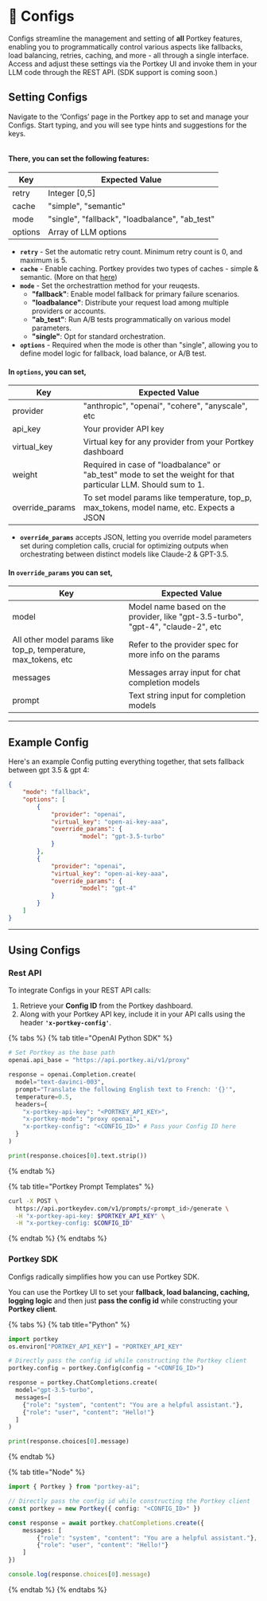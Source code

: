 # 📝 Configs

Configs streamline the management and setting of **all** Portkey features, enabling you to programmatically control various aspects like fallbacks, load balancing, retries, caching, and more - all through a single interface. Access and adjust these settings via the Portkey UI and invoke them in your LLM code through the REST API. (SDK support is coming soon.)

## **Setting Configs**

Navigate to the ‘Configs’ page in the Portkey app to set and manage your Configs. Start typing, and you will see type hints and suggestions for the keys.

<figure><img src="../../.gitbook/assets/config_1 (1).gif" alt=""><figcaption></figcaption></figure>

#### There, you can set the following features:

| Key     | Expected Value                                  |
| ------- | ----------------------------------------------- |
| retry   | Integer \[0,5]                                  |
| cache   | "simple", "semantic"                            |
| mode    | "single", "fallback", "loadbalance", "ab\_test" |
| options | Array of LLM options                            |

* **`retry`** - Set the automatic retry count. Minimum retry count is 0, and maximum is 5.
* **`cache`** - Enable caching. Portkey provides two types of caches - simple & semantic. (More on that [here](request-caching.md))
* **`mode`** - Set the orchestrattion method for your reuqests.&#x20;
  * **"fallback"**: Enable model fallback for primary failure scenarios.
  * **"loadbalance"**: Distribute your request load among multiple providers or accounts.
  * **"ab\_test"**: Run A/B tests programmatically on various model parameters.
  * **"single"**: Opt for standard orchestration.
* **`options`** - Required when the mode is other than "single", allowing you to define model logic for fallback, load balance, or A/B test.

#### In **`options`**, you can set,

| Key              | Expected Value                                                                                                   |
| ---------------- | ---------------------------------------------------------------------------------------------------------------- |
| provider         | "anthropic", "openai", "cohere", "anyscale", etc                                                                 |
| api\_key         | Your provider API key                                                                                            |
| virtual\_key     | Virtual key for any provider from your Portkey dashboard                                                         |
| weight           | Required in case of "loadbalance" or "ab\_test" mode to set the weight for that particular LLM. Should sum to 1. |
| override\_params | To set model params like temperature, top\_p, max\_tokens, model name, etc. Expects a JSON                       |

* **`override_params`** accepts JSON, letting you override model parameters set during completion calls, crucial for optimizing outputs when orchestrating between distinct models like Claude-2 & GPT-3.5.

#### In **`override_params`** you can set,

| Key                                                               | Expected Value                                                                   |
| ----------------------------------------------------------------- | -------------------------------------------------------------------------------- |
| model                                                             | Model name based on the provider, like "gpt-3.5-turbo", "gpt-4", "claude-2", etc |
| All other model params like top\_p, temperature, max\_tokens, etc | Refer to the provider spec for more info on the params                           |
| messages                                                          | Messages array input for chat completion models                                  |
| prompt                                                            | Text string input for completion models                                          |

***

## Example Config

Here's an example Config putting everything together, that sets fallback between gpt 3.5 & gpt 4:

```json
{
	"mode": "fallback",
	"options": [
		{
			"provider": "openai",
			"virtual_key": "open-ai-key-aaa",
			"override_params": {
					"model": "gpt-3.5-turbo"
			}
		},
		{
			"provider": "openai",
			"virtual_key": "open-ai-key-aaa",
			"override_params": {
					"model": "gpt-4"
			}
		}
	]
}
```

***

## **Using Configs**

### Rest API

To integrate Configs in your REST API calls:

1. Retrieve your **Config ID** from the Portkey dashboard.
2. Along with your Portkey API key, include it in your API calls using the header **`'x-portkey-config'`**.

{% tabs %}
{% tab title="OpenAI Python SDK" %}
```python
# Set Portkey as the base path
openai.api_base = "https://api.portkey.ai/v1/proxy"

response = openai.Completion.create(
  model="text-davinci-003",
  prompt="Translate the following English text to French: '{}'",
  temperature=0.5,
  headers={
    "x-portkey-api-key": "<PORTKEY_API_KEY>",
    "x-portkey-mode": "proxy openai",
    "x-portkey-config": "<CONFIG_ID>" # Pass your Config ID here
  }
)

print(response.choices[0].text.strip())
```
{% endtab %}

{% tab title="Portkey Prompt Templates" %}
```sh
curl -X POST \
  https://api.portkeydev.com/v1/prompts/<prompt_id>/generate \
  -H "x-portkey-api-key: $PORTKEY_API_KEY" \
  -H "x-portkey-config: $CONFIG_ID"
```
{% endtab %}
{% endtabs %}

### Portkey SDK

Configs radically simplifies how you can use Portkey SDK.&#x20;

You can use the Portkey UI to set your **fallback, load balancing, caching, logging logic** and then just **pass the config id** while constructing your **Portkey client**.

{% tabs %}
{% tab title="Python" %}
```python
import portkey
os.environ["PORTKEY_API_KEY"] = "PORTKEY_API_KEY"

# Directly pass the config id while constructing the Portkey client
portkey.config = portkey.Config(config = "<CONFIG_ID>")

response = portkey.ChatCompletions.create(
  model="gpt-3.5-turbo",
  messages=[
    {"role": "system", "content": "You are a helpful assistant."},
    {"role": "user", "content": "Hello!"}
  ]
)

print(response.choices[0].message)
```
{% endtab %}

{% tab title="Node" %}
```typescript
import { Portkey } from "portkey-ai";

// Directly pass the config id while constructing the Portkey client
const portkey = new Portkey({ config: "<CONFIG_ID>" })

const response = await portkey.chatCompletions.create({
    messages: [
        {"role": "system", "content": "You are a helpful assistant."},
        {"role": "user", "content": "Hello!"}
    ]
})

console.log(response.choices[0].message)
```
{% endtab %}
{% endtabs %}
